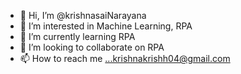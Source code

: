- 👋 Hi, I’m @krishnasaiNarayana
- 👀 I’m interested in Machine Learning, RPA
- 🌱 I’m currently learning RPA
- 💞️ I’m looking to collaborate on RPA
- 📫 How to reach me ...krishnakrishh04@gmail.com

<!---
krishnasaiNarayana/krishnasaiNarayana is a ✨ special ✨ repository because its `README.md` (this file) appears on your GitHub profile.
You can click the Preview link to take a look at your changes.
--->
